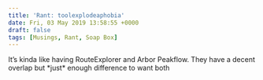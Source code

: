 ```yaml
---
title: 'Rant: toolexplodeaphobia'
date: Fri, 03 May 2019 13:58:55 +0000
draft: false
tags: [Musings, Rant, Soap Box]
---
```


It’s kinda like having RouteExplorer and Arbor Peakflow. They have a decent overlap but \*just\* enough difference to want both
